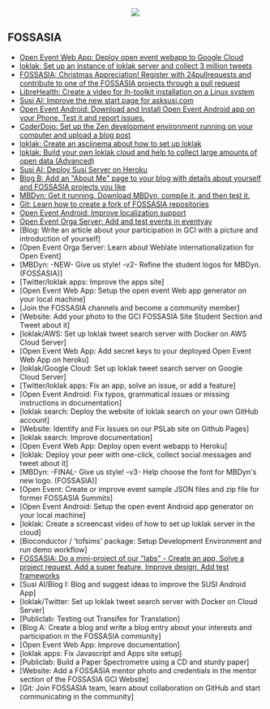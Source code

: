 <p align="center">
  <img src="https://github.com/sanchittechnogeek/Google-Code-in-Contibutions/blob/master/GCI%20tasks.PNG">
</p>


FOSSASIA
------
- [Open Event Web App: Deploy open event webapp to Google Cloud](https://codein.withgoogle.com/archive/2016/t/5093136162357248/)
- [loklak: Set up an instance of loklak server and collect 3 million tweets](https://codein.withgoogle.com/archive/2016/t/5671530415521792/)
- [FOSSASIA: Christmas Appreciation! Register with 24pullrequests and contribute to one of the FOSSASIA projects through a pull request](https://codein.withgoogle.com/archive/2016/t/5166337846411264/)
- [LibreHealth: Create a video for lh-toolkit installation on a Linux system](https://codein.withgoogle.com/archive/2016/t/4844683578572800/)
- [Susi AI: Improve the new start page for asksusi.com](https://codein.withgoogle.com/archive/2016/t/5764787443073024/)
- [Open Event Android: Download and Install Open Event Android app on your Phone. Test it and report issues.](https://codein.withgoogle.com/archive/2016/t/5649744730783744/)
- [CoderDojo: Set up the Zen development environment running on your computer and upload a blog post](https://codein.withgoogle.com/archive/2016/t/6252711062274048/)
- [loklak: Create an asciinema about how to set up loklak](https://codein.withgoogle.com/archive/2016/t/5758825088942080/)
- [loklak: Build your own loklak cloud and help to collect large amounts of open data (Advanced)](https://codein.withgoogle.com/archive/2016/t/5719408563453952/)
- [Susi AI: Deploy Susi Server on Heroku](https://codein.withgoogle.com/archive/2016/t/5649270942203904/)
- [Blog B: Add an "About Me" page to your blog with details about yourself and FOSSASIA projects you like](https://codein.withgoogle.com/archive/2016/t/5718379918786560/)
- [MBDyn: Get it running. Download MBDyn, compile it, and then test it.](https://codein.withgoogle.com/archive/2016/t/5752343714856960/)
- [Git: Learn how to create a fork of FOSSASIA repositories](https://codein.withgoogle.com/archive/2016/t/4941803901943808/)
- [Open Event Android: Improve localization support](https://codein.withgoogle.com/archive/2016/t/5988408539217920/)
- [Open Event Orga Server: Add and test events in eventyay](https://codein.withgoogle.com/archive/2016/t/6256564017037312/)
- [Blog: Write an article about your participation in GCI with a picture and introduction of yourself]
- [Open Event Orga Server: Learn about Weblate internationalization for Open Event]
- [MBDyn: -NEW- Give us style! -v2- Refine the student logos for MBDyn. (FOSSASIA)]
- [Twitter/loklak apps: Improve the apps site]
- [Open Event Web App: Setup the open event Web app generator on your local machine]
- [Join the FOSSASIA channels and become a community member]
- [Website: Add your photo to the GCI FOSSASIA Site Student Section and Tweet about it]
- [loklak/AWS: Set up loklak tweet search server with Docker on AWS Cloud Server]
- [Open Event Web App: Add secret keys to your deployed Open Event Web App on heroku]
- [loklak/Google Cloud: Set up loklak tweet search server on Google Cloud Server]
- [Twitter/loklak apps: Fix an app, solve an issue, or add a feature]
- [Open Event Android: Fix typos, grammatical issues or missing instructions in documentation]
- [loklak search: Deploy the website of loklak search on your own GitHub account]
- [Website: Identify and Fix Issues on our PSLab site on Github Pages]
- [loklak search: Improve documentation]
- [Open Event Web App: Deploy open event webapp to Heroku]
- [loklak: Deploy your peer with one-click, collect social messages and tweet about it]
- [MBDyn: -FINAL- Give us style! -v3- Help choose the font for MBDyn's new logo. (FOSSASIA)]
- [Open Event: Create or improve event sample JSON files and zip file for former FOSSASIA Summits]
- [Open Event Android: Setup the open event Android app generator on your local machine]
- [loklak: Create a screencast video of how to set up loklak server in the cloud]
- [Bioconductor / 'tofsims' package: Setup Development Environment and run demo workflow]
- [FOSSASIA: Do a mini-project of our "labs" - Create an app, Solve a project request, Add a super feature, Improve design, Add test frameworks]()
- [Susi AI/Blog I: Blog and suggest ideas to improve the SUSI Android App]
- [loklak/Twitter: Set up loklak tweet search server with Docker on Cloud Server]
- [Publiclab: Testing out Transifex for Translation]
- [Blog A: Create a blog and write a blog entry about your interests and participation in the FOSSASIA community]
- [Open Event Web App: Improve documentation]
- [loklak apps: Fix Javascript and Apps site setup]
- [Publiclab: Build a Paper Spectrometre using a CD and sturdy paper]
- [Website: Add a FOSSASIA mentor photo and credentials in the mentor section of the FOSSASIA GCI Website]
- [Git: Join FOSSASIA team, learn about collaboration on GitHub and start communicating in the community]
